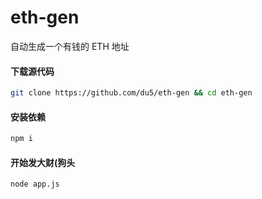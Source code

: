 # eth-gen
自动生成一个有钱的 ETH 地址


#### 下载源代码
```bash
git clone https://github.com/du5/eth-gen && cd eth-gen
```

#### 安装依赖
```bash
npm i
```

#### 开始发大财(狗头
```bash
node app.js
```